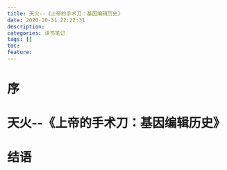 ```yaml
---
title: 天火--《上帝的手术刀：基因编辑历史》
date: 2020-10-31 22:22:31
description: 
categories: 读书笔记
tags: [] 
toc: 
feature: 
---
```


# 序
<!-- more -->

# 天火--《上帝的手术刀：基因编辑历史》

# 结语